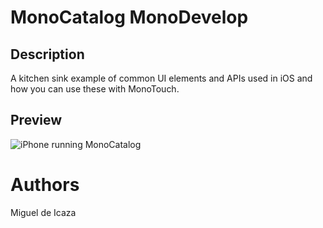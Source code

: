 MonoCatalog MonoDevelop
===================================

Description
-----------
A kitchen sink example of common UI elements and APIs used in iOS and how you can use these with MonoTouch.

Preview
-------
![iPhone running MonoCatalog](http://farm7.static.flickr.com/6020/5999694606_bc1acdb573.jpg)

Authors
=======
Miguel de Icaza
